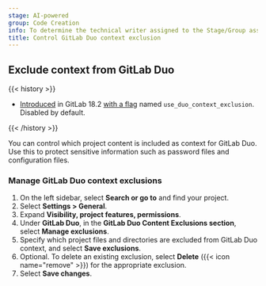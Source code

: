 ```yaml
---
stage: AI-powered
group: Code Creation
info: To determine the technical writer assigned to the Stage/Group associated with this page, see https://handbook.gitlab.com/handbook/product/ux/technical-writing/#assignments
title: Control GitLab Duo context exclusion
---
```


## Exclude context from GitLab Duo

{{< history >}}

- [Introduced](https://gitlab.com/groups/gitlab-org/-/epics/17124) in GitLab 18.2 [with a flag](../../administration/feature_flags/_index.md) named `use_duo_context_exclusion`. Disabled by default.

{{< /history >}}

You can control which project content is included as context for GitLab Duo. Use this to protect sensitive information such as password files and configuration files.

### Manage GitLab Duo context exclusions

1. On the left sidebar, select **Search or go to** and find your project.
1. Select **Settings > General**.
1. Expand **Visibility, project features, permissions**.
1. Under **GitLab Duo**, in the **GitLab Duo Content Exclusions section**, select **Manage exclusions**.
1. Specify which project files and directories are excluded from GitLab Duo context, and select **Save exclusions**.
1. Optional. To delete an existing exclusion, select **Delete** ({{< icon name="remove" >}}) for the appropriate exclusion.
1. Select **Save changes**.
